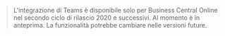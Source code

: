 > L'integrazione di Teams è disponibile solo per Business Central Online nel secondo ciclo di rilascio 2020 e successivi. Al momento è in anteprima. La funzionalità potrebbe cambiare nelle versioni future.
